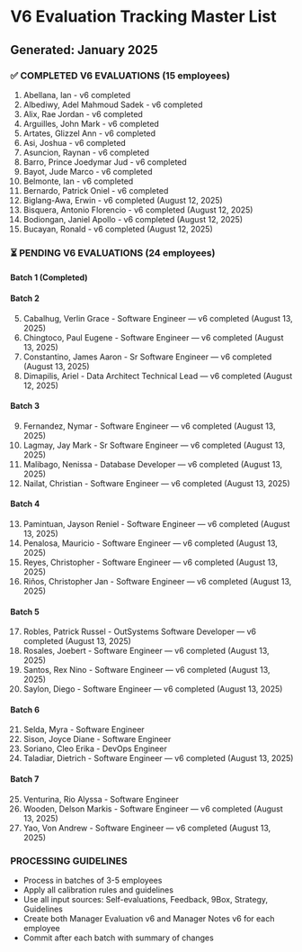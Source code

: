# V6 Evaluation Tracking Master List
## Generated: January 2025

### ✅ COMPLETED V6 EVALUATIONS (15 employees)
1. Abellana, Ian - v6 completed
2. Albediwy, Adel Mahmoud Sadek - v6 completed  
3. Alix, Rae Jordan - v6 completed
4. Arguilles, John Mark - v6 completed
5. Artates, Glizzel Ann - v6 completed
6. Asi, Joshua - v6 completed
7. Asuncion, Raynan - v6 completed
8. Barro, Prince Joedymar Jud - v6 completed
9. Bayot, Jude Marco - v6 completed
10. Belmonte, Ian - v6 completed
11. Bernardo, Patrick Oniel - v6 completed
12. Biglang-Awa, Erwin - v6 completed (August 12, 2025)
13. Bisquera, Antonio Florencio - v6 completed (August 12, 2025)
14. Bodiongan, Janiel Apollo - v6 completed (August 12, 2025)
15. Bucayan, Ronald - v6 completed (August 12, 2025)

### ⏳ PENDING V6 EVALUATIONS (24 employees)
#### Batch 1 (Completed)

#### Batch 2
5. Cabalhug, Verlin Grace - Software Engineer — v6 completed (August 13, 2025)
6. Chingtoco, Paul Eugene - Software Engineer — v6 completed (August 13, 2025)
7. Constantino, James Aaron - Sr Software Engineer — v6 completed (August 13, 2025)
8. Dimapilis, Ariel - Data Architect Technical Lead — v6 completed (August 12, 2025)

#### Batch 3
9. Fernandez, Nymar - Software Engineer — v6 completed (August 13, 2025)
10. Lagmay, Jay Mark - Sr Software Engineer — v6 completed (August 13, 2025)
11. Malibago, Nenissa - Database Developer — v6 completed (August 13, 2025)
12. Nailat, Christian - Software Engineer — v6 completed (August 13, 2025)

#### Batch 4
13. Pamintuan, Jayson Reniel - Software Engineer — v6 completed (August 13, 2025)
14. Penalosa, Mauricio - Software Engineer — v6 completed (August 13, 2025)
15. Reyes, Christopher - Software Engineer — v6 completed (August 13, 2025)
16. Riños, Christopher Jan - Software Engineer — v6 completed (August 13, 2025)

#### Batch 5
17. Robles, Patrick Russel - OutSystems Software Developer — v6 completed (August 13, 2025)
18. Rosales, Joebert - Software Engineer — v6 completed (August 13, 2025)
19. Santos, Rex Nino - Software Engineer — v6 completed (August 13, 2025)
20. Saylon, Diego - Software Engineer — v6 completed (August 13, 2025)

#### Batch 6
21. Selda, Myra - Software Engineer
22. Sison, Joyce Diane - Software Engineer
23. Soriano, Cleo Erika - DevOps Engineer
24. Taladiar, Dietrich - Software Engineer — v6 completed (August 13, 2025)

#### Batch 7
25. Venturina, Rio Alyssa - Software Engineer
26. Wooden, Delson Markis - Software Engineer — v6 completed (August 13, 2025)
27. Yao, Von Andrew - Software Engineer — v6 completed (August 13, 2025)

### PROCESSING GUIDELINES
- Process in batches of 3-5 employees
- Apply all calibration rules and guidelines
- Use all input sources: Self-evaluations, Feedback, 9Box, Strategy, Guidelines
- Create both Manager Evaluation v6 and Manager Notes v6 for each employee
- Commit after each batch with summary of changes

